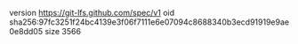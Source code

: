 version https://git-lfs.github.com/spec/v1
oid sha256:97fc3251f24bc4139e3f06f7111e6e07094c8688340b3ecd91919e9ae0e8dd05
size 3566
